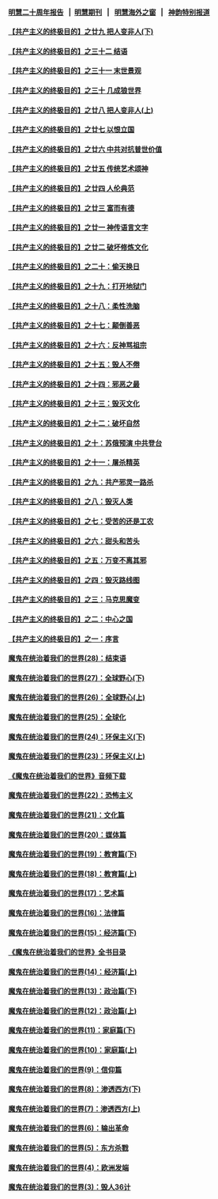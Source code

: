 #### [明慧二十周年报告](https://github.com/gfw-breaker/mh-reports/blob/master/README.md?t=07241421) &nbsp;&nbsp;|&nbsp;&nbsp;[明慧期刊](https://github.com/gfw-breaker/mh-qikan) &nbsp;&nbsp;|&nbsp;&nbsp; [明慧海外之窗](https://github.com/gfw-breaker/mh-news/blob/master/README.md?t=07241421) &nbsp;&nbsp;|&nbsp;&nbsp; [神韵特别报道](https://github.com/gfw-breaker/mh-news/blob/master/shenyun.md?t=07241421) 

#### [【共产主义的终极目的】之廿九 把人变非人(下)](../pages/nsc422/n11344140.md?t=07241421) 

#### [【共产主义的终极目的】之三十二 结语](../pages/nsc422/n11360535.md?t=07241421) 

#### [【共产主义的终极目的】之三十一 末世景观](../pages/nsc422/n11351129.md?t=07241421) 

#### [【共产主义的终极目的】之三十 几成狼世界](../pages/nsc422/n11348280.md?t=07241421) 

#### [【共产主义的终极目的】之廿八 把人变非人(上)](../pages/nsc422/n11340492.md?t=07241421) 

#### [【共产主义的终极目的】之廿七 以恨立国](../pages/nsc422/n11336944.md?t=07241421) 

#### [【共产主义的终极目的】之廿六 中共对抗普世价值](../pages/nsc422/n11324785.md?t=07241421) 

#### [【共产主义的终极目的】之廿五 传统艺术颂神](../pages/nsc422/n11296396.md?t=07241421) 

#### [【共产主义的终极目的】之廿四 人伦典范](../pages/nsc422/n11296397.md?t=07241421) 

#### [【共产主义的终极目的】之廿三 富而有德](../pages/nsc422/n11283598.md?t=07241421) 

#### [【共产主义的终极目的】之廿一 神传语言文字](../pages/nsc422/n11263265.md?t=07241421) 

#### [【共产主义的终极目的】之廿二 破坏修炼文化](../pages/nsc422/n11245728.md?t=07241421) 

#### [【共产主义的终极目的】之二十：偷天换日](../pages/nsc422/n11238846.md?t=07241421) 

#### [【共产主义的终极目的】之十九：打开地狱门](../pages/nsc422/n11206376.md?t=07241421) 

#### [【共产主义的终极目的】之十八：柔性洗脑](../pages/nsc422/n11199994.md?t=07241421) 

#### [【共产主义的终极目的】之十七：颠倒善恶](../pages/nsc422/n11179782.md?t=07241421) 

#### [【共产主义的终极目的】之十六：反神骂祖宗](../pages/nsc422/n11166798.md?t=07241421) 

#### [【共产主义的终极目的】之十五：毁人不倦](../pages/nsc422/n11166792.md?t=07241421) 

#### [【共产主义的终极目的】之十四：邪恶之最](../pages/nsc422/n11150249.md?t=07241421) 

#### [【共产主义的终极目的】之十三：毁灭文化](../pages/nsc422/n11135227.md?t=07241421) 

#### [【共产主义的终极目的】之十二：破坏自然](../pages/nsc422/n11135214.md?t=07241421) 

#### [【共产主义的终极目的】之十：苏俄预演 中共登台](../pages/nsc422/n11118424.md?t=07241421) 

#### [【共产主义的终极目的】之十一：屠杀精英](../pages/nsc422/n11118442.md?t=07241421) 

#### [【共产主义的终极目的】之九：共产邪灵一路杀](../pages/nsc422/n11114139.md?t=07241421) 

#### [【共产主义的终极目的】之八：毁灭人类](../pages/nsc422/n11108503.md?t=07241421) 

#### [【共产主义的终极目的】之七：受苦的还是工农](../pages/nsc422/n11101809.md?t=07241421) 

#### [【共产主义的终极目的】之六：甜头和苦头](../pages/nsc422/n11096971.md?t=07241421) 

#### [【共产主义的终极目的】之五：万变不离其邪](../pages/nsc422/n11091285.md?t=07241421) 

#### [【共产主义的终极目的】之四：毁灭路线图](../pages/nsc422/n11086284.md?t=07241421) 

#### [【共产主义的终极目的】之三：马克思魔变](../pages/nsc422/n11061941.md?t=07241421) 

#### [【共产主义的终极目的】之二：中心之国](../pages/nsc422/n11047728.md?t=07241421) 

#### [【共产主义的终极目的】之一：序言](../pages/nsc422/n11086077.md?t=07241421) 

#### [魔鬼在统治着我们的世界(28)：结束语](../pages/nsc422/n10936246.md?t=07241421) 

#### [魔鬼在统治着我们的世界(27)：全球野心(下)](../pages/nsc422/n10928319.md?t=07241421) 

#### [魔鬼在统治着我们的世界(26)：全球野心(上)](../pages/nsc422/n10900318.md?t=07241421) 

#### [魔鬼在统治着我们的世界(25)：全球化](../pages/nsc422/n10788205.md?t=07241421) 

#### [魔鬼在统治着我们的世界(24)：环保主义(下)](../pages/nsc422/n10695307.md?t=07241421) 

#### [魔鬼在统治着我们的世界(23)：环保主义(上)](../pages/nsc422/n10688613.md?t=07241421) 

#### [《魔鬼在统治着我们的世界》音频下载](../pages/nsc422/n10635553.md?t=07241421) 

#### [魔鬼在统治着我们的世界(22)：恐怖主义](../pages/nsc422/n10614727.md?t=07241421) 

#### [魔鬼在统治着我们的世界(21)：文化篇](../pages/nsc422/n10597706.md?t=07241421) 

#### [魔鬼在统治着我们的世界(20)：媒体篇](../pages/nsc422/n10586579.md?t=07241421) 

#### [魔鬼在统治着我们的世界(19)：教育篇(下)](../pages/nsc422/n10564808.md?t=07241421) 

#### [魔鬼在统治着我们的世界(18)：教育篇(上)](../pages/nsc422/n10526970.md?t=07241421) 

#### [魔鬼在统治着我们的世界(17)：艺术篇](../pages/nsc422/n10499093.md?t=07241421) 

#### [魔鬼在统治着我们的世界(16)：法律篇](../pages/nsc422/n10485969.md?t=07241421) 

#### [魔鬼在统治着我们的世界(15)：经济篇(下)](../pages/nsc422/n10469975.md?t=07241421) 

#### [《魔鬼在统治着我们的世界》全书目录](../pages/nsc422/n10464261.md?t=07241421) 

#### [魔鬼在统治着我们的世界(14)：经济篇(上)](../pages/nsc422/n10457370.md?t=07241421) 

#### [魔鬼在统治着我们的世界(13)：政治篇(下)](../pages/nsc422/n10448270.md?t=07241421) 

#### [魔鬼在统治着我们的世界(12)：政治篇(上)](../pages/nsc422/n10444576.md?t=07241421) 

#### [魔鬼在统治着我们的世界(11)：家庭篇(下)](../pages/nsc422/n10440961.md?t=07241421) 

#### [魔鬼在统治着我们的世界(10)：家庭篇(上)](../pages/nsc422/n10435448.md?t=07241421) 

#### [魔鬼在统治着我们的世界(9)：信仰篇](../pages/nsc422/n10432159.md?t=07241421) 

#### [魔鬼在统治着我们的世界(8)：渗透西方(下)](../pages/nsc422/n10429603.md?t=07241421) 

#### [魔鬼在统治着我们的世界(7)：渗透西方(上)](../pages/nsc422/n10426013.md?t=07241421) 

#### [魔鬼在统治着我们的世界(6)：输出革命](../pages/nsc422/n10421536.md?t=07241421) 

#### [魔鬼在统治着我们的世界(5)：东方杀戮](../pages/nsc422/n10417707.md?t=07241421) 

#### [魔鬼在统治着我们的世界(4)：欧洲发端](../pages/nsc422/n10414890.md?t=07241421) 

#### [魔鬼在统治着我们的世界(3)：毁人36计](../pages/nsc422/n10411583.md?t=07241421) 

